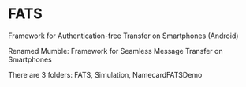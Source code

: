 FATS
====

Framework for Authentication-free Transfer on Smartphones (Android)

Renamed Mumble: Framework for Seamless Message Transfer on Smartphones

There are 3 folders: FATS, Simulation, NamecardFATSDemo

